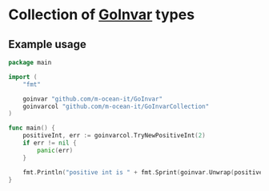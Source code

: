 # Collection of [GoInvar](https://github.com/m-ocean-it/GoInvar) types

## Example usage

```go
package main

import (
	"fmt"

	goinvar "github.com/m-ocean-it/GoInvar"
	goinvarcol "github.com/m-ocean-it/GoInvarCollection"
)

func main() {
	positiveInt, err := goinvarcol.TryNewPositiveInt(2)
	if err != nil {
		panic(err)
	}

	fmt.Println("positive int is " + fmt.Sprint(goinvar.Unwrap(positiveInt)))
}
```